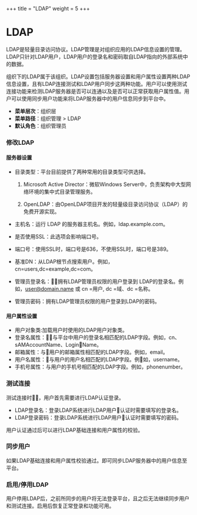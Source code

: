 ﻿+++
title = "LDAP"
weight = 5
+++

# LDAP

LDAP是轻量目录访问协议。LDAP管理是对组织应用的LDAP信息设置的管理。LDAP只针对LDAP用户，LDAP用户的登录名和密码取自LDAP指向的外部系统中的数据。

组织下的LDAP属于该组织。LDAP设置包括服务器设置和用户属性设置两种LDAP信息设置，且有LDAP连接测试和LDAP用户同步这两种功能。用户可以使用测试连接功能来检测LDAP服务器是否可以连通以及是否可以正常获取用户属性值。用户可以使用同步用户功能来将LDAP服务器中的用户信息同步到平台中。

  - **菜单层次**：组织层
  - **菜单路径**：组织管理 > LDAP
  - **默认角色**：组织管理员

### 修改LDAP

#### 服务器设置

- 目录类型：平台目前提供了两种常用的目录类型可供选择。

    1. Microsoft Active Director：微软Windows Server中，负责架构中大型网络环境的集中式目录管理服务。

    1. OpenLDAP：由OpenLDAP项目开发的轻量级目录访问协议（LDAP）的免费开源实现。

- 主机名：运行 LDAP 的服务器主机名。例如，ldap.example.com。
- 是否使用SSL：此选项会影响端口号。
- 端口号：使用SSL时，端口号是636，不使用SSL时，端口号是389。
- 基准DN：从LDAP根节点搜索用户。例如，cn=users,dc=example,dc=com。
- 管理员登录名：拥有LDAP管理员权限的用户登录到 LDAP的登录名。例如，user@domain.name 或 cn =用户, dc =域、dc =名称。
- 管理员密码：拥有LDAP管理员权限的用户登录到LDAP的密码。

#### 用户属性设置

- 用户对象类:加载用户时使用的LDAP用户对象类。
- 登录名属性：与平台中用户的登录名相匹配的LDAP字段。例如，cn、sAMAccountName、LoginName。
- 邮箱属性：与用户的邮箱属性相匹配的LDAP字段。例如，email。
- 用户名属性：与用户的用户名相匹配的LDAP字段。例如，username。
- 手机号属性：与用户的手机号相匹配的LDAP字段。例如，phonenumber。

### 测试连接

测试连接时，用户首先需要进行LDAP认证登录。

- LDAP登录名：登录LDAP系统进行LDAP用户认证时需要填写的登录名。
- LDAP登录密码：登录LDAP系统进行LDAP用户认证时需要填写的密码。

用户认证通过后可以进行LDAP基础连接和用户属性的校验。

### 同步用户

如果LDAP基础连接和用户属性校验通过。即可同步LDAP服务器中的用户信息至平台。

### 启用/停用LDAP

用户停用LDAP后，之前所同步的用户将无法登录平台，且之后无法继续同步用户和测试连接。启用后恢复正常登录和功能可用。

